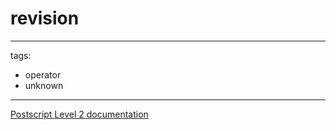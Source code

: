# revision

---
tags:

- operator
- unknown

---

[Postscript Level 2 documentation](https://hepunx.rl.ac.uk/~adye/psdocs/ref/PSL2r.html#revision)
